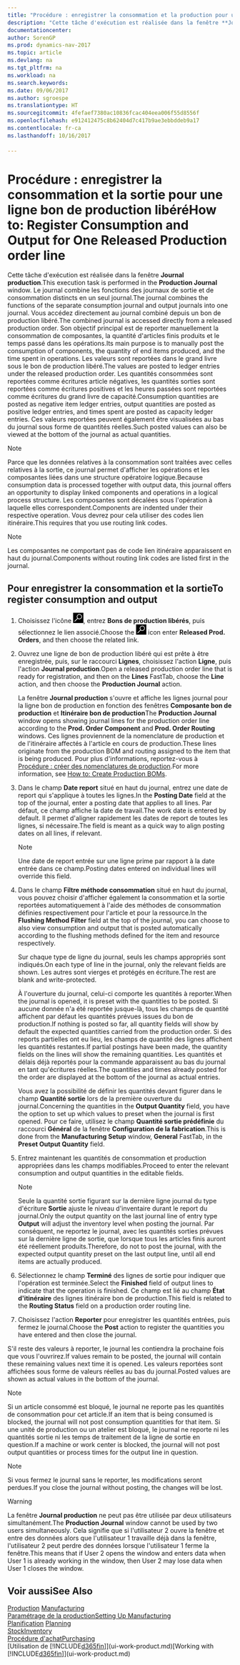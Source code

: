 ```yaml
---
title: "Procédure : enregistrer la consommation et la production pour un bon de production"
description: "Cette tâche d'exécution est réalisée dans la fenêtre **Journal production**. Le journal combine les fonctions des journaux de sortie et de consommation distincts en un seul journal. Vous accédez directement au journal combiné depuis un bon de production libéré. Son objectif principal est de reporter manuellement la consommation de composantes, la quantité d'articles finis produits et le temps passé dans les opérations."
documentationcenter: 
author: SorenGP
ms.prod: dynamics-nav-2017
ms.topic: article
ms.devlang: na
ms.tgt_pltfrm: na
ms.workload: na
ms.search.keywords: 
ms.date: 09/06/2017
ms.author: sgroespe
ms.translationtype: HT
ms.sourcegitcommit: 4fefaef7380ac10836fcac404eea006f55d8556f
ms.openlocfilehash: e912412475c8b62404d7c417b9ae3ebbddeb9a17
ms.contentlocale: fr-ca
ms.lasthandoff: 10/16/2017

---
```

# <a name="how-to-register-consumption-and-output-for-one-released-production-order-line"></a><span data-ttu-id="4ae55-106">Procédure : enregistrer la consommation et la sortie pour une ligne bon de production libéré</span><span class="sxs-lookup"><span data-stu-id="4ae55-106">How to: Register Consumption and Output for One Released Production order line</span></span>
<span data-ttu-id="4ae55-107">Cette tâche d'exécution est réalisée dans la fenêtre **Journal production**.</span><span class="sxs-lookup"><span data-stu-id="4ae55-107">This execution task is performed in the **Production Journal** window.</span></span> <span data-ttu-id="4ae55-108">Le journal combine les fonctions des journaux de sortie et de consommation distincts en un seul journal.</span><span class="sxs-lookup"><span data-stu-id="4ae55-108">The journal combines the functions of the separate consumption journal and output journals into one journal.</span></span> <span data-ttu-id="4ae55-109">Vous accédez directement au journal combiné depuis un bon de production libéré.</span><span class="sxs-lookup"><span data-stu-id="4ae55-109">The combined journal is accessed directly from a released production order.</span></span> <span data-ttu-id="4ae55-110">Son objectif principal est de reporter manuellement la consommation de composantes, la quantité d'articles finis produits et le temps passé dans les opérations.</span><span class="sxs-lookup"><span data-stu-id="4ae55-110">Its main purpose is to manually post the consumption of components, the quantity of end items produced, and the time spent in operations.</span></span> <span data-ttu-id="4ae55-111">Les valeurs sont reportées dans le grand livre sous le bon de production libéré.</span><span class="sxs-lookup"><span data-stu-id="4ae55-111">The values are posted to ledger entries under the released production order.</span></span> <span data-ttu-id="4ae55-112">Les quantités consommées sont reportées comme écritures article négatives, les quantités sorties sont reportées comme écritures positives et les heures passées sont reportées comme écritures du grand livre de capacité.</span><span class="sxs-lookup"><span data-stu-id="4ae55-112">Consumption quantities are posted as negative item ledger entries, output quantities are posted as positive ledger entries, and times spent are posted as capacity ledger entries.</span></span> <span data-ttu-id="4ae55-113">Ces valeurs reportées peuvent également être visualisées au bas du journal sous forme de quantités réelles.</span><span class="sxs-lookup"><span data-stu-id="4ae55-113">Such posted values can also be viewed at the bottom of the journal as actual quantities.</span></span>  

> [!NOTE]  
>  <span data-ttu-id="4ae55-114">Parce que les données relatives à la consommation sont traitées avec celles relatives à la sortie, ce journal permet d'afficher les opérations et les composantes liées dans une structure opératoire logique.</span><span class="sxs-lookup"><span data-stu-id="4ae55-114">Because consumption data is processed together with output data, this journal offers an opportunity to display linked components and operations in a logical process structure.</span></span> <span data-ttu-id="4ae55-115">Les composantes sont décalées sous l'opération à laquelle elles correspondent.</span><span class="sxs-lookup"><span data-stu-id="4ae55-115">Components are indented under their respective operation.</span></span> <span data-ttu-id="4ae55-116">Vous devrez pour cela utiliser des codes lien itinéraire.</span><span class="sxs-lookup"><span data-stu-id="4ae55-116">This requires that you use routing link codes.</span></span>  

> [!NOTE]  
>  <span data-ttu-id="4ae55-117">Les composantes ne comportant pas de code lien itinéraire apparaissent en haut du journal.</span><span class="sxs-lookup"><span data-stu-id="4ae55-117">Components without routing link codes are listed first in the journal.</span></span>  

## <a name="to-register-consumption-and-output"></a><span data-ttu-id="4ae55-118">Pour enregistrer la consommation et la sortie</span><span class="sxs-lookup"><span data-stu-id="4ae55-118">To register consumption and output</span></span>  
1.  <span data-ttu-id="4ae55-119">Choisissez l'icône ![Page ou rapport pour la recherche](media/ui-search/search_small.png "icône Page ou rapport pour la recherche"), entrez **Bons de production libérés**, puis sélectionnez le lien associé.</span><span class="sxs-lookup"><span data-stu-id="4ae55-119">Choose the ![Search for Page or Report](media/ui-search/search_small.png "Search for Page or Report icon") icon enter **Released Prod. Orders**, and then choose the related link.</span></span>  
2.  <span data-ttu-id="4ae55-120">Ouvrez une ligne de bon de production libéré qui est prête à être enregistrée, puis, sur le raccourci **Lignes**, choisissez l'action **Ligne**, puis l'action **Journal production**.</span><span class="sxs-lookup"><span data-stu-id="4ae55-120">Open a released production order line that is ready for registration, and then on the **Lines** FastTab, choose the **Line** action, and then choose the **Production Journal** action.</span></span>  

    <span data-ttu-id="4ae55-121">La fenêtre **Journal production** s'ouvre et affiche les lignes journal pour la ligne bon de production en fonction des fenêtres **Composante bon de production** et **Itinéraire bon de production**</span><span class="sxs-lookup"><span data-stu-id="4ae55-121">The **Production Journal** window opens showing journal lines for the production order line according to the **Prod. Order Component** and **Prod. Order Routing** windows.</span></span> <span data-ttu-id="4ae55-122">Ces lignes proviennent de la nomenclature de production et de l'itinéraire affectés à l'article en cours de production.</span><span class="sxs-lookup"><span data-stu-id="4ae55-122">These lines originate from the production BOM and routing assigned to the item that is being produced.</span></span> <span data-ttu-id="4ae55-123">Pour plus d'informations, reportez\-vous à [Procédure : créer des nomenclatures de production](production-how-to-create-routings.md).</span><span class="sxs-lookup"><span data-stu-id="4ae55-123">For more information, see [How to: Create Production BOMs](production-how-to-create-routings.md).</span></span>  

3.  <span data-ttu-id="4ae55-124">Dans le champ **Date report** situé en haut du journal, entrez une date de report qui s'applique à toutes les lignes.</span><span class="sxs-lookup"><span data-stu-id="4ae55-124">In the **Posting Date** field at the top of the journal, enter a posting date that applies to all lines.</span></span> <span data-ttu-id="4ae55-125">Par défaut, ce champ affiche la date de travail.</span><span class="sxs-lookup"><span data-stu-id="4ae55-125">The work date is entered by default.</span></span> <span data-ttu-id="4ae55-126">Il permet d'aligner rapidement les dates de report de toutes les lignes, si nécessaire.</span><span class="sxs-lookup"><span data-stu-id="4ae55-126">The field is meant as a quick way to align posting dates on all lines, if relevant.</span></span>  

    > [!NOTE]  
    >  <span data-ttu-id="4ae55-127">Une date de report entrée sur une ligne prime par rapport à la date entrée dans ce champ.</span><span class="sxs-lookup"><span data-stu-id="4ae55-127">Posting dates entered on individual lines will override this field.</span></span>  

4.  <span data-ttu-id="4ae55-128">Dans le champ **Filtre méthode consommation** situé en haut du journal, vous pouvez choisir d'afficher également la consommation et la sortie reportées automatiquement à l'aide des méthodes de consommation définies respectivement pour l'article et pour la ressource.</span><span class="sxs-lookup"><span data-stu-id="4ae55-128">In the **Flushing Method Filter** field at the top of the journal, you can choose to also view consumption and output that is posted automatically according to the flushing methods defined for the item and resource respectively.</span></span>  

    <span data-ttu-id="4ae55-129">Sur chaque type de ligne du journal, seuls les champs appropriés sont indiqués.</span><span class="sxs-lookup"><span data-stu-id="4ae55-129">On each type of line in the journal, only the relevant fields are shown.</span></span> <span data-ttu-id="4ae55-130">Les autres sont vierges et protégés en écriture.</span><span class="sxs-lookup"><span data-stu-id="4ae55-130">The rest are blank and write-protected.</span></span>  

    <span data-ttu-id="4ae55-131">À l'ouverture du journal, celui-ci comporte les quantités à reporter.</span><span class="sxs-lookup"><span data-stu-id="4ae55-131">When the journal is opened, it is preset with the quantities to be posted.</span></span> <span data-ttu-id="4ae55-132">Si aucune donnée n'a été reportée jusque-là, tous les champs de quantité affichent par défaut les quantités prévues issues du bon de production.</span><span class="sxs-lookup"><span data-stu-id="4ae55-132">If nothing is posted so far, all quantity fields will show by default the expected quantities carried from the production order.</span></span> <span data-ttu-id="4ae55-133">Si des reports partielles ont eu lieu, les champs de quantité des lignes affichent les quantités restantes.</span><span class="sxs-lookup"><span data-stu-id="4ae55-133">If partial postings have been made, the quantity fields on the lines will show the remaining quantities.</span></span> <span data-ttu-id="4ae55-134">Les quantités et délais déjà reportés pour la commande apparaissent au bas du journal en tant qu'écritures réelles.</span><span class="sxs-lookup"><span data-stu-id="4ae55-134">The quantities and times already posted for the order are displayed at the bottom of the journal as actual entries.</span></span>  

    <span data-ttu-id="4ae55-135">Vous avez la possibilité de définir les quantités devant figurer dans le champ **Quantité sortie** lors de la première ouverture du journal.</span><span class="sxs-lookup"><span data-stu-id="4ae55-135">Concerning the quantities in the **Output Quantity** field, you have the option to set up which values to preset when the journal is first opened.</span></span> <span data-ttu-id="4ae55-136">Pour ce faire, utilisez le champ **Quantité sortie prédéfinie** du raccourci **Général** de la fenêtre **Configuration de la fabrication**.</span><span class="sxs-lookup"><span data-stu-id="4ae55-136">This is done from the **Manufacturing Setup** window, **General** FastTab, in the **Preset Output Quantity** field.</span></span> 

5.  <span data-ttu-id="4ae55-137">Entrez maintenant les quantités de consommation et production appropriées dans les champs modifiables.</span><span class="sxs-lookup"><span data-stu-id="4ae55-137">Proceed to enter the relevant consumption and output quantities in the editable fields.</span></span>  

    > [!NOTE]  
    >  <span data-ttu-id="4ae55-138">Seule la quantité sortie figurant sur la dernière ligne journal du type d'écriture **Sortie** ajuste le niveau d'inventaire durant le report du journal.</span><span class="sxs-lookup"><span data-stu-id="4ae55-138">Only the output quantity on the last journal line of entry type **Output** will adjust the inventory level when posting the journal.</span></span> <span data-ttu-id="4ae55-139">Par conséquent, ne reportez le journal, avec les quantités sorties prévues sur la dernière ligne de sortie, que lorsque tous les articles finis auront été réellement produits.</span><span class="sxs-lookup"><span data-stu-id="4ae55-139">Therefore, do not to post the journal, with the expected output quantity preset on the last output line, until all end items are actually produced.</span></span>  

6.  <span data-ttu-id="4ae55-140">Sélectionnez le champ **Terminé** des lignes de sortie pour indiquer que l'opération est terminée.</span><span class="sxs-lookup"><span data-stu-id="4ae55-140">Select the **Finished** field of output lines to indicate that the operation is finished.</span></span> <span data-ttu-id="4ae55-141">Ce champ est lié au champ **État d'itinéraire** des lignes itinéraire bon de production.</span><span class="sxs-lookup"><span data-stu-id="4ae55-141">This field is related to the **Routing Status** field on a production order routing line.</span></span>  
7.  <span data-ttu-id="4ae55-142">Choisissez l'action **Reporter** pour enregistrer les quantités entrées, puis fermez le journal.</span><span class="sxs-lookup"><span data-stu-id="4ae55-142">Choose the **Post** action to register the quantities you have entered and then close the journal.</span></span>  

<span data-ttu-id="4ae55-143">S'il reste des valeurs à reporter, le journal les contiendra la prochaine fois que vous l'ouvrirez.</span><span class="sxs-lookup"><span data-stu-id="4ae55-143">If values remain to be posted, the journal will contain these remaining values next time it is opened.</span></span> <span data-ttu-id="4ae55-144">Les valeurs reportées sont affichées sous forme de valeurs réelles au bas du journal.</span><span class="sxs-lookup"><span data-stu-id="4ae55-144">Posted values are shown as actual values in the bottom of the journal.</span></span>  

> [!NOTE]  
>  <span data-ttu-id="4ae55-145">Si un article consommé est bloqué, le journal ne reporte pas les quantités de consommation pour cet article.</span><span class="sxs-lookup"><span data-stu-id="4ae55-145">If an item that is being consumed is blocked, the journal will not post consumption quantities for that item.</span></span> <span data-ttu-id="4ae55-146">Si une unité de production ou un atelier est bloqué, le journal ne reporte ni les quantités sortie ni les temps de traitement de la ligne de sortie en question.</span><span class="sxs-lookup"><span data-stu-id="4ae55-146">If a machine or work center is blocked, the journal will not post output quantities or process times for the output line in question.</span></span>  

> [!NOTE]  
>  <span data-ttu-id="4ae55-147">Si vous fermez le journal sans le reporter, les modifications seront perdues.</span><span class="sxs-lookup"><span data-stu-id="4ae55-147">If you close the journal without posting, the changes will be lost.</span></span>  

> [!WARNING]  
>  <span data-ttu-id="4ae55-148">La fenêtre **Journal production** ne peut pas être utilisée par deux utilisateurs simultanément.</span><span class="sxs-lookup"><span data-stu-id="4ae55-148">The **Production Journal** window cannot be used by two users simultaneously.</span></span> <span data-ttu-id="4ae55-149">Cela signifie que si l'utilisateur 2 ouvre la fenêtre et entre des données alors que l'utilisateur 1 travaille déjà dans la fenêtre, l'utilisateur 2 peut perdre des données lorsque l'utilisateur 1 ferme la fenêtre.</span><span class="sxs-lookup"><span data-stu-id="4ae55-149">This means that if User 2 opens the window and enters data when User 1 is already working in the window, then User 2 may lose data when User 1 closes the window.</span></span>  

## <a name="see-also"></a><span data-ttu-id="4ae55-150">Voir aussi</span><span class="sxs-lookup"><span data-stu-id="4ae55-150">See Also</span></span>  
<span data-ttu-id="4ae55-151">[Production](production-manage-manufacturing.md)  </span><span class="sxs-lookup"><span data-stu-id="4ae55-151">[Manufacturing](production-manage-manufacturing.md)  </span></span>  
[<span data-ttu-id="4ae55-152">Paramétrage de la production</span><span class="sxs-lookup"><span data-stu-id="4ae55-152">Setting Up Manufacturing</span></span>](production-configure-production-processes.md)  
<span data-ttu-id="4ae55-153">[Planification](production-planning.md)    </span><span class="sxs-lookup"><span data-stu-id="4ae55-153">[Planning](production-planning.md)    </span></span>  
[<span data-ttu-id="4ae55-154">Stock</span><span class="sxs-lookup"><span data-stu-id="4ae55-154">Inventory</span></span>](inventory-manage-inventory.md)  
[<span data-ttu-id="4ae55-155">Procédure d'achat</span><span class="sxs-lookup"><span data-stu-id="4ae55-155">Purchasing</span></span>](purchasing-manage-purchasing.md)  
<span data-ttu-id="4ae55-156">[Utilisation de [!INCLUDE[d365fin](includes/d365fin_md.md)]](ui-work-product.md)</span><span class="sxs-lookup"><span data-stu-id="4ae55-156">[Working with [!INCLUDE[d365fin](includes/d365fin_md.md)]](ui-work-product.md)</span></span>

